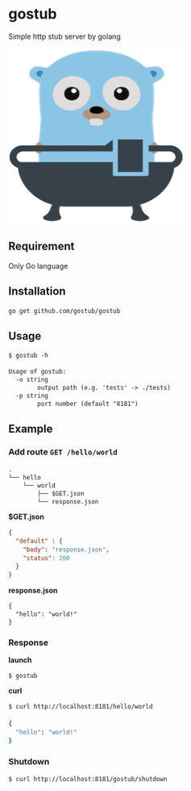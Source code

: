 # gostub

Simple http stub server by golang

![gostub](./gostub.png)

## Requirement

Only Go language

## Installation

```sh
go get github.com/gostub/gostub

```

## Usage

```
$ gostub -h

Usage of gostub:
  -o string
    	output path (e.g. 'tests' -> ./tests)
  -p string
    	port number (default "8181")
```

## Example

### Add route `GET /hello/world`

```
.
└── hello
    └── world
        ├── $GET.json
        └── response.json
```

**$GET.json**

```json
{
  "default" : {
    "body": "response.json",
    "status": 200
  }
}
```

**response.json**

```
{
  "hello": "world!"
}
```

### Response

**launch**

```
$ gostub
```

**curl**

```sh
$ curl http://localhost:8181/hello/world

{
  "hello": "world!"
}
```

### Shutdown

```
$ curl http://localhost:8181/gostub/shutdown
```
